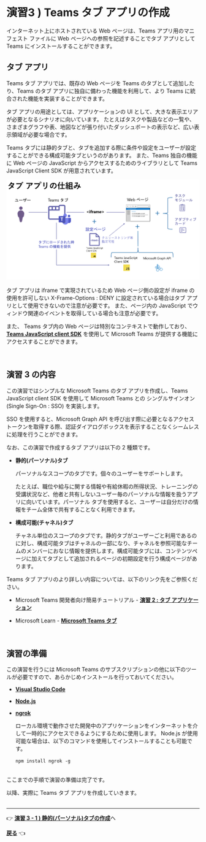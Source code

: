 # 演習3 ) Teams タブ アプリの作成
インターネット上にホストされている Web ページは、Teams アプリ用のマニフェスト ファイルに Web ページへの参照を記述することでタブ アプリとして Teams にインストールすることができます。

## タブ アプリ

Teams タブ アプリでは、既存の Web ページを Teams のタブとして追加したり、Teams のタブ アプリに独自に備わった機能を利用して、より Teams に統合された機能を実装することができます。

タブ アプリの用途としては、アプリケーションの UI として、大きな表示エリアが必要となるシナリオに向いています。
たとえばタスクや製品などの一覧や、さまざまグラフや表、地図などが張り付いたダッシュボートの表示など、広い表示領域が必要な場合です。

Teams タブには静的タブと、タブを追加する際に条件や設定をユーザーが設定することができる構成可能タブというのがあります。
また、Teams 独自の機能に Web ページの JavaScript からアクセスするためのライブラリとして Teams JavaScript Client SDK が用意されています。

<img src="images/22Dec_TabApp_structure.png" >

タブ アプリは iframe で実現されているため Web ページ側の設定が iframe の使用を許可しない X-Frame-Options : DENY に設定されている場合はタブ アプリとして使用できないので注意が必要です。
また、ページ内の JavaScript でウィンドウ関連のイベントを取得している場合も注意が必要です。

また、 Teams タブ内の Web ページは特別なコンテキストで動作しており、[**Teams JavaScript client SDK**](https://learn.microsoft.com/ja-jp/microsoftteams/platform/tabs/how-to/using-teams-client-sdk?source=recommendations&tabs=javascript%2Cmanifest-teams-toolkit#apis-organized-into-capabilities) を使用して Microsoft Teams が提供する機能にアクセスすることができます。

<br>

## 演習 3 の内容

この演習ではシンプルな Microsoft Teams のタブ アプリを作成し、Teams JavaScript client SDK を使用して Microsoft Teams との シングルサインオン(Single Sign-On : SSO) を実装します。

SSO を使用すると、Microsoft Graph API を呼び出す際に必要となるアクセストークンを取得する際、認証ダイアログボックスを表示することなくシームレスに処理を行うことができます。

なお、この演習で作成するタブ アプリは以下の 2 種類です。

* **静的(パーソナル)タブ**

    パーソナルなスコープのタブです。個々のユーザーをサポートします。

    たとえば、職位や給与に関する情報や有給休暇の所得状況、トレーニングの受講状況など、他者と共有しないユーザー毎のパーソナルな情報を扱うアプリに向いています。パーソナル タブを使用すると、ユーザーは自分だけの情報をチーム全体で共有することなく利用できます。

* **構成可能(チャネル)タブ**

    チャネル単位のスコープのタブです。静的タブがユーザーごと利用であるのに対し、構成可能タブはチャネルの一部になり、チャネルを参照可能なチームのメンバーにおなじ情報を提供します。構成可能タブには、コンテンツページに加えてタブとして追加されるページの初期設定を行う構成ページがあります。

Teams タブ アプリのより詳しい内容については、以下のリンク先をご参照ください。

* Microsoft Teams 開発者向け簡易チュートリアル - [**演習 2 : タブ アプリケーション**](https://github.com/osamum/Easyway-for-MSTeamsAppDev/blob/master/Ex02.md#%E6%BC%94%E7%BF%92-2--%E3%82%BF%E3%83%96-%E3%82%A2%E3%83%97%E3%83%AA%E3%82%B1%E3%83%BC%E3%82%B7%E3%83%A7%E3%83%B3)

* Microsoft Learn -  [**Microsoft Teams タブ**](https://learn.microsoft.com/ja-jp/microsoftteams/platform/tabs/what-are-tabs)

<br>

## 演習の準備

この演習を行うには Microsoft Teams のサブスクリプションの他に以下のツールが必要ですので、あらかじめインストールを行っておいてください。

* **[Visual Studio Code](https://code.visualstudio.com/Download)**

* [**Node.js**](https://nodejs.org/en/)

 
* **[ngrok](https://ngrok.com/download)**

    ローカル環境で動作させた開発中のアプリケーションをインターネットを介して一時的にアクセスできるようにするために使用します。 Node.js が使用可能な場合は、以下のコマンドを使用してインストールすることも可能です。

    ```
    npm install ngrok -g
    ```
<br>
ここまでの手順で演習の準備は完了です。

以降、実際に Teams タブ アプリを作成していきます。
<br><br>
_ _ _
👉 [**演習 3 - 1 ) 静的(パーソナル)タブの作成**](Ex03-1.md)へ

[**戻る**](Ex02-4.md) 👈